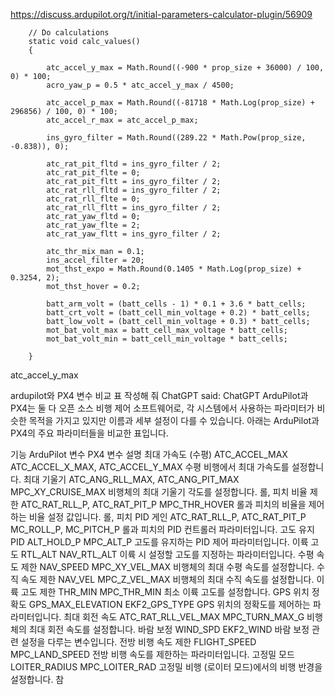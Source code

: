 

https://discuss.ardupilot.org/t/initial-parameters-calculator-plugin/56909


        // Do calculations
        static void calc_values()
        {

            atc_accel_y_max = Math.Round((-900 * prop_size + 36000) / 100, 0) * 100;
            acro_yaw_p = 0.5 * atc_accel_y_max / 4500;

            atc_accel_p_max = Math.Round((-81718 * Math.Log(prop_size) + 296856) / 100, 0) * 100;
            atc_accel_r_max = atc_accel_p_max;

            ins_gyro_filter = Math.Round((289.22 * Math.Pow(prop_size, -0.838)), 0);

            atc_rat_pit_fltd = ins_gyro_filter / 2;
            atc_rat_pit_flte = 0;
            atc_rat_pit_fltt = ins_gyro_filter / 2;
            atc_rat_rll_fltd = ins_gyro_filter / 2;
            atc_rat_rll_flte = 0;
            atc_rat_rll_fltt = ins_gyro_filter / 2;
            atc_rat_yaw_fltd = 0;
            atc_rat_yaw_flte = 2;
            atc_rat_yaw_fltt = ins_gyro_filter / 2;

            atc_thr_mix_man = 0.1;
            ins_accel_filter = 20;
            mot_thst_expo = Math.Round(0.1405 * Math.Log(prop_size) + 0.3254, 2);
            mot_thst_hover = 0.2;

            batt_arm_volt = (batt_cells - 1) * 0.1 + 3.6 * batt_cells;
            batt_crt_volt = (batt_cell_min_voltage + 0.2) * batt_cells;
            batt_low_volt = (batt_cell_min_voltage + 0.3) * batt_cells;
            mot_bat_volt_max = batt_cell_max_voltage * batt_cells;
            mot_bat_volt_min = batt_cell_min_voltage * batt_cells;

        }


atc_accel_y_max

ardupilot와 PX4 변수 비교 표 작성해 줘
ChatGPT said:
ChatGPT
ArduPilot과 PX4는 둘 다 오픈 소스 비행 제어 소프트웨어로, 각 시스템에서 사용하는 파라미터가 비슷한 목적을 가지고 있지만 이름과 세부 설정이 다를 수 있습니다. 아래는 ArduPilot과 PX4의 주요 파라미터들을 비교한 표입니다.

기능	                ArduPilot 변수	                PX4 변수	        설명
최대 가속도 (수평)	ATC_ACCEL_MAX	                ATC_ACCEL_X_MAX, ATC_ACCEL_Y_MAX	수평 비행에서 최대 가속도를 설정합니다.
최대 기울기	ATC_ANG_RLL_MAX, ATC_ANG_PIT_MAX	MPC_XY_CRUISE_MAX	비행체의 최대 기울기 각도를 설정합니다.
롤, 피치 비율 제한	ATC_RAT_RLL_P, ATC_RAT_PIT_P	MPC_THR_HOVER	롤과 피치의 비율을 제어하는 비율 설정 값입니다.
롤, 피치 PID 게인	ATC_RAT_RLL_P, ATC_RAT_PIT_P	MC_ROLL_P, MC_PITCH_P	롤과 피치의 PID 컨트롤러 파라미터입니다.
고도 유지 PID	ALT_HOLD_P	MPC_ALT_P	고도를 유지하는 PID 제어 파라미터입니다.
이륙 고도	RTL_ALT	NAV_RTL_ALT	이륙 시 설정할 고도를 지정하는 파라미터입니다.
수평 속도 제한	NAV_SPEED	MPC_XY_VEL_MAX	비행체의 최대 수평 속도를 설정합니다.
수직 속도 제한	NAV_VEL	MPC_Z_VEL_MAX	비행체의 최대 수직 속도를 설정합니다.
이륙 고도 제한	THR_MIN	MPC_THR_MIN	최소 이륙 고도를 설정합니다.
GPS 위치 정확도	GPS_MAX_ELEVATION	EKF2_GPS_TYPE	GPS 위치의 정확도를 제어하는 파라미터입니다.
최대 회전 속도	ATC_RAT_RLL_VEL_MAX	MPC_TURN_MAX_G	비행체의 최대 회전 속도를 설정합니다.
바람 보정	WIND_SPD	EKF2_WIND	바람 보정 관련 설정을 다루는 변수입니다.
전방 비행 속도 제한	FLIGHT_SPEED	MPC_LAND_SPEED	전방 비행 속도를 제한하는 파라미터입니다.
고정밀 모드	LOITER_RADIUS	MPC_LOITER_RAD	고정밀 비행 (로이터 모드)에서의 비행 반경을 설정합니다.
참




